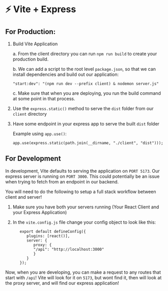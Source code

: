 # ⚡️ Vite + Express

## For Production:

1. Build Vite Application

   a. From the client directory you can run `npm run build` to create your production build.

   b. We can add a script to the root level `package.json`, so that we can install dependencies and build out our application:

   `"start:dev": "(npm run dev --prefix client) & nodemon server.js"`

   c. Make sure that when you are deploying, you run the build command at some point in that process.

2. Use the `express.static()` method to serve the `dist` folder from our `client` directory
3. Have some endpoint in your express app to serve the built `dist` folder

   Example using `app.use()`:

   ```
   app.use(express.static(path.join(__dirname, "./client", "dist")));
   ```

## For Development

In development, Vite defaults to serving the application on `PORT 5173`. Our express server is running on `PORT 3000`. This could potentially be an issue when trying to fetch from an endpoint in our backend.

You will need to do the following to setup a full stack workflow between client and server!

1. Make sure you have both your servers running (Your React Client and your Express Application)

2. In the `vite.config.js` file change your config object to look like this:
   ```
      export default defineConfig({
         plugins: [react()],
         server: {
            proxy: {
            "/api": "http://localhost:3000"
            }
         }
      });
   ```

Now, when you are developing, you can make a request to any routes that start with `/api`! Vite will look for it on `5173`, but wont find it, then will look at the proxy server, and will find our express application!
